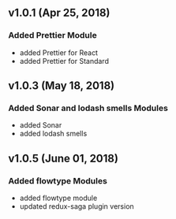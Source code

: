 ## v1.0.1 (Apr 25, 2018)

### Added Prettier Module
- added Prettier for React
- added Prettier for Standard

## v1.0.3 (May 18, 2018)

### Added Sonar and lodash smells Modules
- added Sonar
- added lodash smells

## v1.0.5 (June 01, 2018)

### Added flowtype Modules
- added flowtype module
- updated redux-saga plugin version